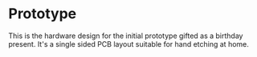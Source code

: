 # Prototype

This is the hardware design for the initial prototype gifted as a birthday present.
It's a single sided PCB layout suitable for hand etching at home.

